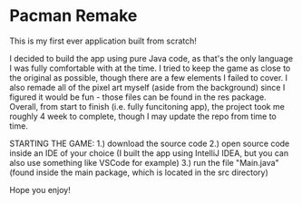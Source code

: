 # Pacman Remake
This is my first ever application built from scratch!

I decided to build the app using pure Java code, as that's the only language I was fully comfortable with at the time.
I tried to keep the game as close to the original as possible, though there are a few elements I failed to cover.
I also remade all of the pixel art myself (aside from the background) since I figured it would be fun - those files can be found in the res package.
Overall, from start to finish (i.e. fully funcitoning app), the project took me roughly 4 week to complete, though I may update the repo from time to time.

STARTING THE GAME:
1.) download the source code
2.) open source code inside an IDE of your choice (I built the app using IntelliJ IDEA, but you can also use something like VSCode for example)
3.) run the file "Main.java" (found inside the main package, which is located in the src directory)

Hope you enjoy!
